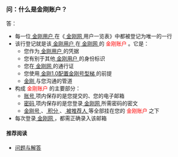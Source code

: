 ### 问：什么是金刚账户？
答：
- 每一位[ 金刚用户 ](https://a2zitpro.github.io/web/金刚用户)在《[ 金刚网 ](https://a2zitpro.github.io/web/金刚中文网)用户一览表》中都被登记为唯一的一行
- 该行登记就是该[ 金刚用户 ](https://a2zitpro.github.io/web/金刚用户)在[ 金刚网 ](https://a2zitpro.github.io/web/金刚中文网)的<font color="Red"> 金刚账户 </font>。它是：<br>
  - 您作为[ 金刚用户 ](https://a2zitpro.github.io/web/金刚用户)的凭据
  - 您有别于其他[ 金刚用户 ](https://a2zitpro.github.io/web/金刚用户)的身份标识
  - 您在[ 金刚网 ](https://a2zitpro.github.io/web/金刚中文网)的通行证
  - 您使用[ 金刚1.0配置金刚号型梯 ]()的前提 
  - [ 金刚 ](https://a2zitpro.github.io/web/金刚公司)与您沟通的管道
- 构成 <font color="Red"> 金刚账户 </font>的主要部分：<br>
  - [ 账号 ](https://a2zitpro.github.io/web/账号)项内保存的是您提交的、您的电子邮箱
  - [ 密码 ](https://a2zitpro.github.io/web/密码)项内保存的是您登录[ 金刚网 ](https://a2zitpro.github.io/web/金刚中文网)所需密码的密文
  - [ 金刚号 ](https://a2zitpro.github.io/web/金刚号)、[ 积分 ](https://a2zitpro.github.io/web/积分)、[ 被推荐人 ](https://a2zitpro.github.io/web/被推荐人)等全部挂在您的<font color="Red"> 金刚账户 </font>之下
- 每次登录[ 金刚网 ](https://a2zitpro.github.io/web/金刚中文网)，都需正确录入该邮箱

#### 推荐阅读
- [ 问题与解答 ](https://a2zitpro.github.io/web/问题与解答)
